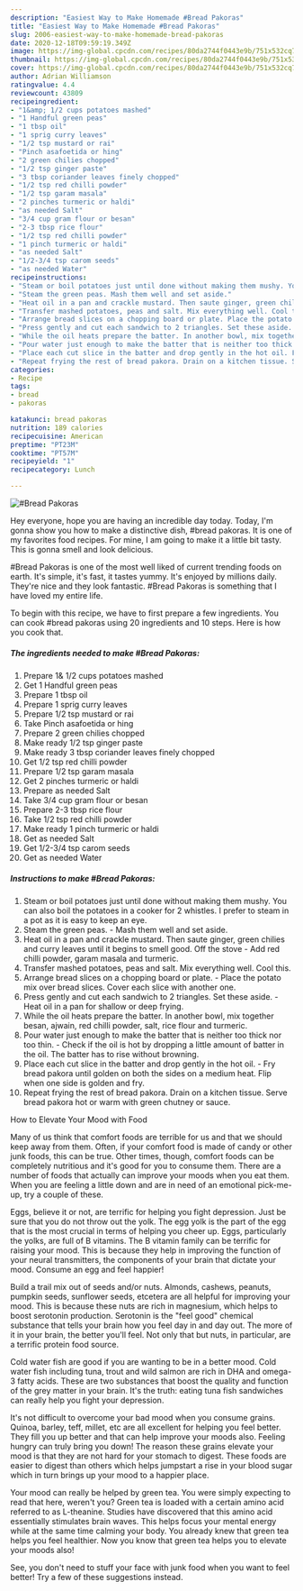 ```yaml
---
description: "Easiest Way to Make Homemade #Bread Pakoras"
title: "Easiest Way to Make Homemade #Bread Pakoras"
slug: 2006-easiest-way-to-make-homemade-bread-pakoras
date: 2020-12-18T09:59:19.349Z
image: https://img-global.cpcdn.com/recipes/80da2744f0443e9b/751x532cq70/bread-pakoras-recipe-main-photo.jpg
thumbnail: https://img-global.cpcdn.com/recipes/80da2744f0443e9b/751x532cq70/bread-pakoras-recipe-main-photo.jpg
cover: https://img-global.cpcdn.com/recipes/80da2744f0443e9b/751x532cq70/bread-pakoras-recipe-main-photo.jpg
author: Adrian Williamson
ratingvalue: 4.4
reviewcount: 43809
recipeingredient:
- "1&amp; 1/2 cups potatoes mashed"
- "1 Handful green peas"
- "1 tbsp oil"
- "1 sprig curry leaves"
- "1/2 tsp mustard or rai"
- "Pinch asafoetida or hing"
- "2 green chilies chopped"
- "1/2 tsp ginger paste"
- "3 tbsp coriander leaves finely chopped"
- "1/2 tsp red chilli powder"
- "1/2 tsp garam masala"
- "2 pinches turmeric or haldi"
- "as needed Salt"
- "3/4 cup gram flour or besan"
- "2-3 tbsp rice flour"
- "1/2 tsp red chilli powder"
- "1 pinch turmeric or haldi"
- "as needed Salt"
- "1/2-3/4 tsp carom seeds"
- "as needed Water"
recipeinstructions:
- "Steam or boil potatoes just until done without making them mushy. You can also boil the potatoes in a cooker for 2 whistles. I prefer to steam in a pot as it is easy to keep an eye."
- "Steam the green peas. Mash them well and set aside."
- "Heat oil in a pan and crackle mustard. Then saute ginger, green chilies and curry leaves until it begins to smell good. Off the stove Add red chilli powder, garam masala and turmeric."
- "Transfer mashed potatoes, peas and salt. Mix everything well. Cool this."
- "Arrange bread slices on a chopping board or plate. Place the potato mix over bread slices. Cover each slice with another one."
- "Press gently and cut each sandwich to 2 triangles. Set these aside. Heat oil in a pan for shallow or deep frying."
- "While the oil heats prepare the batter. In another bowl, mix together besan, ajwain, red chilli powder, salt, rice flour and turmeric."
- "Pour water just enough to make the batter that is neither too thick nor too thin. Check if the oil is hot by dropping a little amount of batter in the oil. The batter has to rise without browning."
- "Place each cut slice in the batter and drop gently in the hot oil. Fry bread pakora until golden on both the sides on a medium heat. Flip when one side is golden and fry."
- "Repeat frying the rest of bread pakora. Drain on a kitchen tissue. Serve bread pakora hot or warm with green chutney or sauce."
categories:
- Recipe
tags:
- bread
- pakoras

katakunci: bread pakoras 
nutrition: 189 calories
recipecuisine: American
preptime: "PT23M"
cooktime: "PT57M"
recipeyield: "1"
recipecategory: Lunch

---
```



![#Bread Pakoras](https://img-global.cpcdn.com/recipes/80da2744f0443e9b/751x532cq70/bread-pakoras-recipe-main-photo.jpg)

Hey everyone, hope you are having an incredible day today. Today, I'm gonna show you how to make a distinctive dish, #bread pakoras. It is one of my favorites food recipes. For mine, I am going to make it a little bit tasty. This is gonna smell and look delicious.



#Bread Pakoras is one of the most well liked of current trending foods on earth. It's simple, it's fast, it tastes yummy. It's enjoyed by millions daily. They're nice and they look fantastic. #Bread Pakoras is something that I have loved my entire life.


To begin with this recipe, we have to first prepare a few ingredients. You can cook #bread pakoras using 20 ingredients and 10 steps. Here is how you cook that.

<!--inarticleads1-->

##### The ingredients needed to make #Bread Pakoras:

1. Prepare 1&amp; 1/2 cups potatoes mashed
1. Get 1 Handful green peas
1. Prepare 1 tbsp oil
1. Prepare 1 sprig curry leaves
1. Prepare 1/2 tsp mustard or rai
1. Take Pinch asafoetida or hing
1. Prepare 2 green chilies chopped
1. Make ready 1/2 tsp ginger paste
1. Make ready 3 tbsp coriander leaves finely chopped
1. Get 1/2 tsp red chilli powder
1. Prepare 1/2 tsp garam masala
1. Get 2 pinches turmeric or haldi
1. Prepare as needed Salt
1. Take 3/4 cup gram flour or besan
1. Prepare 2-3 tbsp rice flour
1. Take 1/2 tsp red chilli powder
1. Make ready 1 pinch turmeric or haldi
1. Get as needed Salt
1. Get 1/2-3/4 tsp carom seeds
1. Get as needed Water




<!--inarticleads2-->

##### Instructions to make #Bread Pakoras:

1. Steam or boil potatoes just until done without making them mushy. You can also boil the potatoes in a cooker for 2 whistles. I prefer to steam in a pot as it is easy to keep an eye.
1. Steam the green peas. - Mash them well and set aside.
1. Heat oil in a pan and crackle mustard. Then saute ginger, green chilies and curry leaves until it begins to smell good. Off the stove - Add red chilli powder, garam masala and turmeric.
1. Transfer mashed potatoes, peas and salt. Mix everything well. Cool this.
1. Arrange bread slices on a chopping board or plate. - Place the potato mix over bread slices. Cover each slice with another one.
1. Press gently and cut each sandwich to 2 triangles. Set these aside. - Heat oil in a pan for shallow or deep frying.
1. While the oil heats prepare the batter. In another bowl, mix together besan, ajwain, red chilli powder, salt, rice flour and turmeric.
1. Pour water just enough to make the batter that is neither too thick nor too thin. - Check if the oil is hot by dropping a little amount of batter in the oil. The batter has to rise without browning.
1. Place each cut slice in the batter and drop gently in the hot oil. - Fry bread pakora until golden on both the sides on a medium heat. Flip when one side is golden and fry.
1. Repeat frying the rest of bread pakora. Drain on a kitchen tissue. Serve bread pakora hot or warm with green chutney or sauce.




How to Elevate Your Mood with Food


Many of us think that comfort foods are terrible for us and that we should keep away from them. Often, if your comfort food is made of candy or other junk foods, this can be true. Other times, though, comfort foods can be completely nutritious and it's good for you to consume them. There are a number of foods that actually can improve your moods when you eat them. When you are feeling a little down and are in need of an emotional pick-me-up, try a couple of these.

Eggs, believe it or not, are terrific for helping you fight depression. Just be sure that you do not throw out the yolk. The egg yolk is the part of the egg that is the most crucial in terms of helping you cheer up. Eggs, particularly the yolks, are full of B vitamins. The B vitamin family can be terrific for raising your mood. This is because they help in improving the function of your neural transmitters, the components of your brain that dictate your mood. Consume an egg and feel happier!

Build a trail mix out of seeds and/or nuts. Almonds, cashews, peanuts, pumpkin seeds, sunflower seeds, etcetera are all helpful for improving your mood. This is because these nuts are rich in magnesium, which helps to boost serotonin production. Serotonin is the "feel good" chemical substance that tells your brain how you feel day in and day out. The more of it in your brain, the better you'll feel. Not only that but nuts, in particular, are a terrific protein food source.

Cold water fish are good if you are wanting to be in a better mood. Cold water fish including tuna, trout and wild salmon are rich in DHA and omega-3 fatty acids. These are two substances that boost the quality and function of the grey matter in your brain. It's the truth: eating tuna fish sandwiches can really help you fight your depression. 

It's not difficult to overcome your bad mood when you consume grains. Quinoa, barley, teff, millet, etc are all excellent for helping you feel better. They fill you up better and that can help improve your moods also. Feeling hungry can truly bring you down! The reason these grains elevate your mood is that they are not hard for your stomach to digest. These foods are easier to digest than others which helps jumpstart a rise in your blood sugar which in turn brings up your mood to a happier place.

Your mood can really be helped by green tea. You were simply expecting to read that here, weren't you? Green tea is loaded with a certain amino acid referred to as L-theanine. Studies have discovered that this amino acid essentially stimulates brain waves. This helps focus your mental energy while at the same time calming your body. You already knew that green tea helps you feel healthier. Now you know that green tea helps you to elevate your moods also!

See, you don't need to stuff your face with junk food when you want to feel better! Try  a few  of  these  suggestions  instead.

